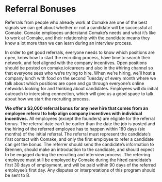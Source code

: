 # Referral Bonuses

Referrals from people who already work at Comake are one of the best signals we can get about whether or not a candidate will be successful at Comake. Comake employees understand Comake’s needs and what it’s like to work at Comake, and their relationship with the candidate means they know a lot more than we can learn during an interview process.

In order to get good referrals, everyone needs to know which positions are open, know how to start the recruiting process, have time to search their network, and feel aligned with the company incentives. Open positions should be posted on comake.io/careers and also in the #hiring channel so that everyone sees who we’re trying to hire. When we're hiring, we’ll host a company lunch with food on the second Tuesday of every month where we talk about which positions are open and go through everyone’s online networks looking for and thinking about candidates. Employees will do initial outreach to interesting connection, which will give us a good space to talk about how we start the recruiting process.

**We offer a $3,000 referral bonus for any new hire that comes from an employee referral to help align company incentives with individual incentives.** All employees (except the founders) are eligible for the referral bonus. The referral date can’t be earlier than the date the job is posted and the hiring of the referred employee has to happen within 180 days (six months) of the initial referral. The referral must represent the candidate’s first contact with Comake, and only the first employee to refer a candidate can get the bonus. The referrer should send the candidate’s information to Brennen, should make an introduction to the candidate, and should expect to be engaged during the recruiting and interview process. The referring employee must still be employed by Comake during the hired candidate’s first 30 days of employment, and will be paid within 90 days of the referred employee’s first day. Any disputes or interpretations of this program should be sent to B.
